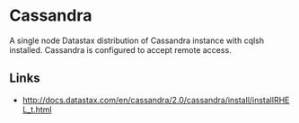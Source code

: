 # Cassandra
A single node Datastax distribution of Cassandra instance with cqlsh installed. Cassandra is configured to accept remote access.

Links
-----
* http://docs.datastax.com/en/cassandra/2.0/cassandra/install/installRHEL_t.html 

